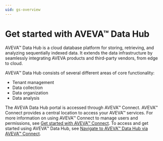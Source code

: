 ```yaml
---
uid: gs-overview
---
```


# Get started with AVEVA™ Data Hub

AVEVA™ Data Hub is a cloud database platform for storing, retrieving, and analyzing sequentially indexed data. It extends the data infrastructure by seamlessly integrating AVEVA products and third-party vendors, from edge to cloud.

AVEVA™ Data Hub consists of several different areas of core functionality:

- Tenant management
- Data collection
- Data organization
- Data analysis

The AVEVA Data Hub portal is accessed through AVEVA™ Connect. AVEVA™ Connect provides a central location to access your AVEVA™ services. For more information on using AVEVA™ Connect to manage users and permissions, see [Get started with AVEVA™ Connect](xref:what-is-cnnxt).  To access and get started using AVEVA™ Data Hub, see [Navigate to AVEVA™ Data Hub via AVEVA™ Connect](xref:sign-in-cnnxt). 
